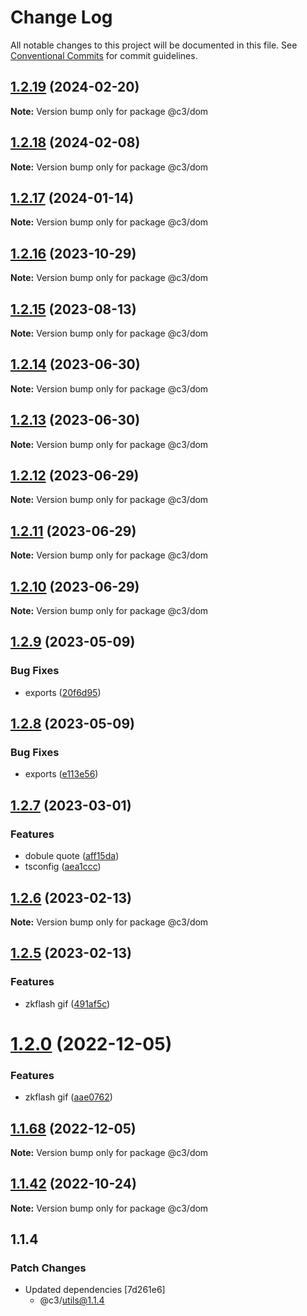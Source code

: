 # Change Log

All notable changes to this project will be documented in this file. See [Conventional Commits](https://conventionalcommits.org) for commit guidelines.

## [1.2.19](https://github.com/che3vinci/c3/compare/@c3/dom@1.2.18...@c3/dom@1.2.19) (2024-02-20)

**Note:** Version bump only for package @c3/dom

## [1.2.18](https://github.com/che3vinci/c3/compare/@c3/dom@1.2.17...@c3/dom@1.2.18) (2024-02-08)

**Note:** Version bump only for package @c3/dom

## [1.2.17](https://github.com/che3vinci/c3/compare/@c3/dom@1.2.16...@c3/dom@1.2.17) (2024-01-14)

**Note:** Version bump only for package @c3/dom

## [1.2.16](https://github.com/che3vinci/c3/compare/@c3/dom@1.2.15...@c3/dom@1.2.16) (2023-10-29)

**Note:** Version bump only for package @c3/dom

## [1.2.15](https://github.com/che3vinci/c3/compare/@c3/dom@1.2.14...@c3/dom@1.2.15) (2023-08-13)

**Note:** Version bump only for package @c3/dom

## [1.2.14](https://github.com/che3vinci/c3/compare/@c3/dom@1.2.13...@c3/dom@1.2.14) (2023-06-30)

**Note:** Version bump only for package @c3/dom

## [1.2.13](https://github.com/che3vinci/c3/compare/@c3/dom@1.2.12...@c3/dom@1.2.13) (2023-06-30)

**Note:** Version bump only for package @c3/dom

## [1.2.12](https://github.com/che3vinci/c3/compare/@c3/dom@1.2.10...@c3/dom@1.2.12) (2023-06-29)

**Note:** Version bump only for package @c3/dom

## [1.2.11](https://github.com/che3vinci/c3/compare/@c3/dom@1.2.10...@c3/dom@1.2.11) (2023-06-29)

**Note:** Version bump only for package @c3/dom

## [1.2.10](https://github.com/che3vinci/c3/compare/@c3/dom@1.2.9...@c3/dom@1.2.10) (2023-06-29)

**Note:** Version bump only for package @c3/dom

## [1.2.9](https://github.com/che3vinci/c3/compare/@c3/dom@1.2.8...@c3/dom@1.2.9) (2023-05-09)

### Bug Fixes

- exports ([20f6d95](https://github.com/che3vinci/c3/commit/20f6d95b2abde328befe989e49dc2889a2a8c2bf))

## [1.2.8](https://github.com/che3vinci/c3/compare/@c3/dom@1.2.7...@c3/dom@1.2.8) (2023-05-09)

### Bug Fixes

- exports ([e113e56](https://github.com/che3vinci/c3/commit/e113e56172b939439d4e073ae7e103bb1fa155d2))

## [1.2.7](https://github.com/che3vinci/c3/compare/@c3/dom@1.2.6...@c3/dom@1.2.7) (2023-03-01)

### Features

- dobule quote ([aff15da](https://github.com/che3vinci/c3/commit/aff15dae3f43ca86185abd8ec257aef68cf8d41b))
- tsconfig ([aea1ccc](https://github.com/che3vinci/c3/commit/aea1ccc7d62652a10355425b024c4953ece0a95a))

## [1.2.6](https://github.com/che3vinci/c3/compare/@c3/dom@1.2.5...@c3/dom@1.2.6) (2023-02-13)

**Note:** Version bump only for package @c3/dom

## [1.2.5](https://github.com/che3vinci/c3/compare/@c3/dom@1.2.0...@c3/dom@1.2.5) (2023-02-13)

### Features

- zkflash gif ([491af5c](https://github.com/che3vinci/c3/commit/491af5c86e204eb64d62d5ff2b509e0b0e6f4484))

# [1.2.0](https://github.com/che3vinci/c3/compare/@c3/dom@1.1.67...@c3/dom@1.2.0) (2022-12-05)

### Features

- zkflash gif ([aae0762](https://github.com/che3vinci/c3/commit/aae0762161753d645be1458e8f0ace77cdbbb504))

## [1.1.68](https://github.com/che3vinci/c3/compare/@c3/dom@1.1.67...@c3/dom@1.1.68) (2022-12-05)

**Note:** Version bump only for package @c3/dom

## [1.1.42](https://github.com/che3vinci/c3/compare/@c3/dom@1.1.41...@c3/dom@1.1.42) (2022-10-24)

**Note:** Version bump only for package @c3/dom

## 1.1.4

### Patch Changes

- Updated dependencies [7d261e6]
  - @c3/utils@1.1.4
